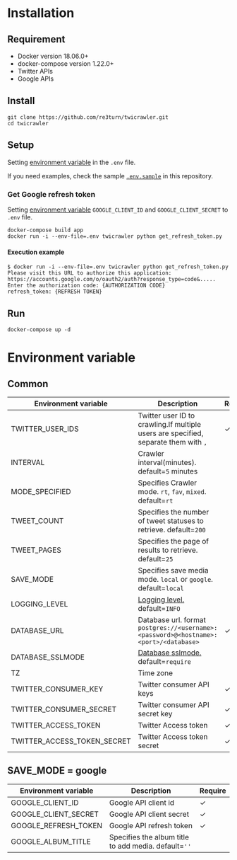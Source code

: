 # Installation

## Requirement
- Docker version 18.06.0+
- docker-compose version 1.22.0+
- Twitter APIs
- Google APIs

## Install

```:bash
git clone https://github.com/re3turn/twicrawler.git
cd twicrawler
```

## Setup

Setting [environment variable](#environment-variable) in the `.env` file.

If you need examples, check the sample [`.env.sample`](.env.sample) in this repository.

### Get Google refresh token

Setting [environment variable](#environment-variable) `GOOGLE_CLIENT_ID` and `GOOGLE_CLIENT_SECRET` to `.env` file.

```
docker-compose build app
docker run -i --env-file=.env twicrawler python get_refresh_token.py
```

#### Execution example

```:bash
$ docker run -i --env-file=.env twicrawler python get_refresh_token.py
Please visit this URL to authorize this application: https://accounts.google.com/o/oauth2/auth?response_type=code&.....
Enter the authorization code: {AUTHORIZATION CODE}
refresh_token: {REFRESH TOKEN}
```

## Run

```:bash
docker-compose up -d
```

# Environment variable 

## Common

| Environment variable        | Description                                                                                                     | Require |
| --------------------------- | --------------------------------------------------------------------------------------------------------------- | ------- |
| TWITTER_USER_IDS            | Twitter user ID to crawling.If multiple users are specified, separate them with `,`                             | ✓       |
| INTERVAL                    | Crawler interval(minutes). default=`5` minutes                                                                  |         |
| MODE_SPECIFIED              | Specifies Crawler mode. `rt`, `fav`, `mixed`. default=`rt`                                                      |         |
| TWEET_COUNT                 | Specifies the number of tweet statuses to retrieve. default=`200`                                               |         |
| TWEET_PAGES                 | Specifies the page of results to retrieve. default=`25`                                                          |         |
| SAVE_MODE                   | Specifies save media mode. `local` or `google`. default=`local`                                                 |         |
| LOGGING_LEVEL               | [Logging level.](https://docs.python.org/3/library/logging.html#logging-levels) default=`INFO`                  |         |
| DATABASE_URL                | Database url. format `postgres://<username>:<password>@<hostname>:<port>/<database>`                            | ✓       |
| DATABASE_SSLMODE            | [Database sslmode.](https://gist.github.com/pfigue/3440e2bc986550a6b8ec#valid-sslmode-values) default=`require` |         |
| TZ                          | Time zone                                                                                                       |         |
| TWITTER_CONSUMER_KEY        | Twitter consumer API keys                                                                                       | ✓       |
| TWITTER_CONSUMER_SECRET     | Twitter consumer API secret key                                                                                 | ✓       |
| TWITTER_ACCESS_TOKEN        | Twitter Access token                                                                                            | ✓       |
| TWITTER_ACCESS_TOKEN_SECRET | Twitter Access token secret                                                                                     | ✓       |

## SAVE_MODE = google

| Environment variable        | Description                                                            | Require |
| --------------------------- | ---------------------------------------------------------------------- | ------- |
| GOOGLE_CLIENT_ID            | Google API client id                                                   | ✓       |
| GOOGLE_CLIENT_SECRET        | Google API client secret                                               | ✓       |
| GOOGLE_REFRESH_TOKEN        | Google API refresh token                                               | ✓       |
| GOOGLE_ALBUM_TITLE          | Specifies the album title to add media. default=`''`                   |         |
